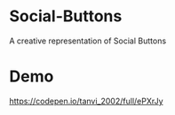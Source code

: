 # Social-Buttons
A creative representation of Social Buttons

# Demo
https://codepen.io/tanvi_2002/full/ePXrJy
